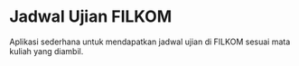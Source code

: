 # Jadwal Ujian FILKOM
Aplikasi sederhana untuk mendapatkan jadwal ujian di FILKOM sesuai mata kuliah yang diambil.

